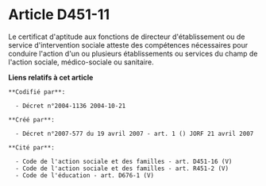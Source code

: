 # Article D451-11

Le certificat d'aptitude aux fonctions de directeur d'établissement ou de service d'intervention sociale atteste des
compétences nécessaires pour conduire l'action d'un ou plusieurs établissements ou services du champ de l'action sociale,
médico-sociale ou sanitaire.

**Liens relatifs à cet article**

	**Codifié par**:

	  - Décret n°2004-1136 2004-10-21

	**Créé par**:

	  - Décret n°2007-577 du 19 avril 2007 - art. 1 () JORF 21 avril 2007

	**Cité par**:

	  - Code de l'action sociale et des familles - art. D451-16 (V)
	  - Code de l'action sociale et des familles - art. R451-2 (V)
	  - Code de l'éducation - art. D676-1 (V)
